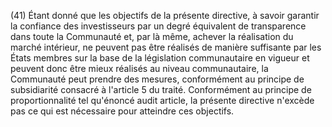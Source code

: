 (41) Étant donné que les objectifs de la présente directive, à savoir garantir la confiance des investisseurs par un degré équivalent de transparence dans toute la Communauté et, par là même, achever la réalisation du marché intérieur, ne peuvent pas être réalisés de manière suffisante par les États membres sur la base de la législation communautaire en vigueur et peuvent donc être mieux réalisés au niveau communautaire, la Communauté peut prendre des mesures, conformément au principe de subsidiarité consacré à l'article 5 du traité. Conformément au principe de proportionnalité tel qu'énoncé audit article, la présente directive n'excède pas ce qui est nécessaire pour atteindre ces objectifs.